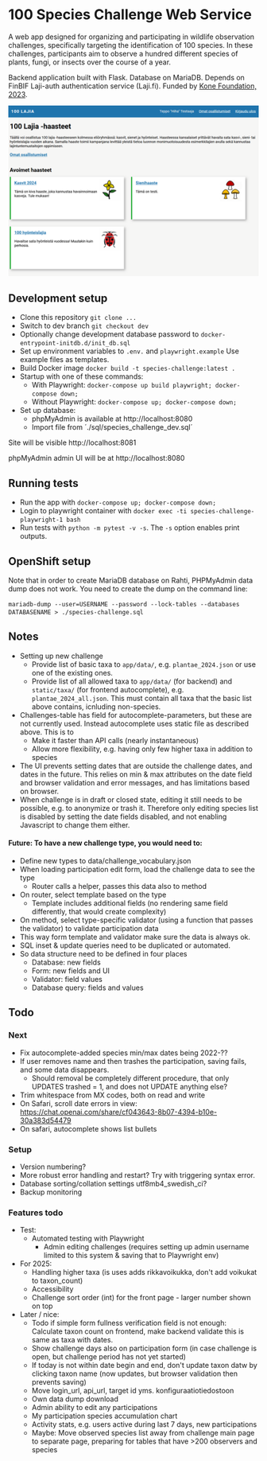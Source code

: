 # 100 Species Challenge Web Service

A web app designed for organizing and participating in wildlife observation challenges, specifically targeting the identification of 100 species. In these challenges, participants aim to observe a hundred different species of plants, fungi, or insects over the course of a year.

Backend application built with Flask. Database on MariaDB. Depends on FinBIF Laji-auth authentication service (Laji.fi). Funded by [Kone Foundation, 2023](https://koneensaatio.fi/en/grants-and-residencies/sata-lajia-haaste-2/).

![alt text](./app/static/screencapture.png)

## Development setup

- Clone this repository `git clone ...`
- Switch to dev branch `git checkout dev`
- Optionally change development database password to `docker-entrypoint-initdb.d/init_db.sql`
- Set up environment variables to `.env.` and `playwright.example` Use example files as templates.
- Build Docker image `docker build -t species-challenge:latest .`
- Startup with one of these commands:
    - With Playwright: `docker-compose up build playwright; docker-compose down;`
    - Without Playwright: `docker-compose up; docker-compose down;`
- Set up database:
    - phpMyAdmin is available at http://localhost:8080
    - Import file from ´./sql/species_challenge_dev.sql´

Site will be visible http://localhost:8081

phpMyAdmin admin UI will be at http://localhost:8080 

## Running tests

- Run the app with `docker-compose up; docker-compose down;`
- Login to playwright container with `docker exec -ti species-challenge-playwright-1 bash`
- Run tests with `python -m pytest -v -s`. The `-s` option enables print outputs.

## OpenShift setup

Note that in order to create MariaDB database on Rahti, PHPMyAdmin data dump does not work. You need to create the dump on the command line:

    mariadb-dump --user=USERNAME --password --lock-tables --databases DATABASENAME > ./species-challenge.sql


## Notes

- Setting up new challenge
    - Provide list of basic taxa to `app/data/`, e.g. `plantae_2024.json` or use one of the existing ones.
    - Provide list of all allowed taxa to `app/data/` (for backend) and `static/taxa/` (for frontend autocomplete), e.g. `plantae_2024_all.json`. This must contain all taxa that the basic list above contains, icnluding non-species.
- Challenges-table has field for autocomplete-parameters, but these are not currently used. Instead autocomplete uses static file as described above. This is to 
    - Make it faster than API calls (nearly instantaneous)
    - Allow more flexibility, e.g. having only few higher taxa in addition to species
- The UI prevents setting dates that are outside the challenge dates, and dates in the future. This relies on min & max attributes on the date field and browser validation and error messages, and has limitations based on browser.
- When challenge is in draft or closed state, editing it still needs to be possible, e.g. to anonymize or trash it. Therefore only editing species list is disabled by setting the date fields disabled, and not enabling  Javascript to change them either.

#### Future: To have a new challenge type, you would need to:

- Define new types to data/challenge_vocabulary.json
- When loading participation edit form, load the challenge data to see the type
    - Router calls a helper, passes this data also to method
- On router, select template based on the type
    - Template includes additional fields (no rendering same field differently, that would create complexity)
- On method, select type-specific validator (using a function that passes the validator) to validate participation data
- This way form template and validator make sure the data is always ok.
- SQL inset & update queries need to be duplicated or automated.
- So data structure need to be defined in four places
    - Database: new fields
    - Form: new fields and UI
    - Validator: field values
    - Database query: fields and values

## Todo

### Next

* Fix autocomplete-added species min/max dates being 2022-??
* If user removes name and then trashes the participation, saving fails, and some data disappears.
    * Should removal be completely different procedure, that only UPDATES trashed = 1, and does not UPDATE anything else?
* Trim whitespace from MX codes, both on read and write
* On Safari, scroll date errors in view: https://chat.openai.com/share/cf043643-8b07-4394-b10e-30a383d54479
* On safari, autocomplete shows list bullets

### Setup

- Version numbering?
- More robust error handling and restart? Try with triggering syntax error.
- Database sorting/collation settings utf8mb4_swedish_ci?
- Backup monitoring

### Features todo

- Test:
    - Automated testing with Playwright
        - Admin editing challenges (requires setting up admin username limited to this system & saving that to Playwright env)
- For 2025:
    - Handling higher taxa (is uses adds rikkavoikukka, don't add voikukat to taxon_count)
    - Accessibility
    - Challenge sort order (int) for the front page - larger number shown on top
- Later / nice:
    - Todo if simple form fullness verification field is not enough: Calculate taxon count on frontend, make backend validate this is same as taxa with dates.
    - Show challenge days also on participation form (in case challenge is open, but challenge period has not yet started)
    - If today is not within date begin and end, don't update taxon datw by clicking taxon name (now updates, but browser validation then prevents saving)
    - Move login_url, api_url, target id yms. konfiguraatiotiedostoon
    - Own data dump download
    - Admin ability to edit any participations
    - My participation species accumulation chart
    - Activity stats, e.g. users active during last 7 days, new participations
    - Maybe: Move observed species list away from challenge main page to separate page, preparing for tables that have >200 observers and species 
